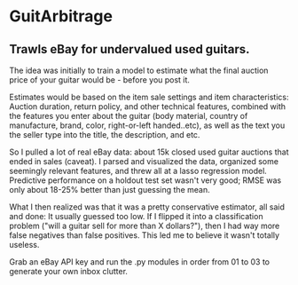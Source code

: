 # GuitArbitrage

## Trawls eBay for undervalued used guitars.

The idea was initially to train a model to estimate what the final auction price of your guitar would be - before you post it. 

Estimates would be based on the item sale settings and item characteristics: Auction duration, return policy, and other technical features, combined with the features you enter about the guitar (body material, country of manufacture, brand, color, right-or-left handed..etc), as well as the text you the seller type into the title, the description, and etc.

So I pulled a lot of real eBay data: about 15k closed used guitar auctions that ended in sales (caveat). I parsed and visualized the data, organized some seemingly relevant features, and threw all at a lasso regression model. Predictive performance on a holdout test set wasn't very good; RMSE was only about 18-25% better than just guessing the mean.

What I then realized was that it was a pretty conservative estimator, all said and done: It usually guessed too low. If I flipped it into a classification problem ("will a guitar sell for more than X dollars?"), then I had way more false negatives than false positives. This led me to believe it wasn't totally useless.

Grab an eBay API key and run the .py modules in order from 01 to 03 to generate your own inbox clutter.
